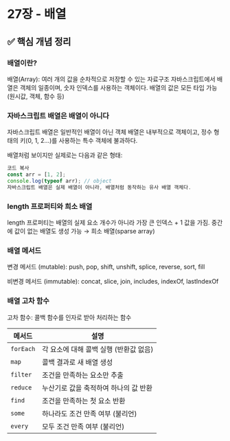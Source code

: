 # 27장 - 배열

## ✅ 핵심 개념 정리

### 배열이란?

배열(Array): 여러 개의 값을 순차적으로 저장할 수 있는 자료구조
자바스크립트에서 배열은 객체의 일종이며, 숫자 인덱스를 사용하는 객체이다.
배열의 값은 모든 타입 가능 (원시값, 객체, 함수 등)

### 자바스크립트 배열은 배열이 아니다

자바스크립트 배열은 일반적인 배열이 아닌 객체
배열은 내부적으로 객체이고, 정수 형태의 키(0, 1, 2...)를 사용하는 특수 객체에 불과하다.

배열처럼 보이지만 실제로는 다음과 같은 형태:

```js
코드 복사
const arr = [1, 2];
console.log(typeof arr); // object
자바스크립트 배열은 실제 배열이 아니라, 배열처럼 동작하는 유사 배열 객체다.
```

### length 프로퍼티와 희소 배열

length 프로퍼티는 배열의 실제 요소 개수가 아니라 가장 큰 인덱스 + 1 값을 가짐.
중간에 값이 없는 배열도 생성 가능 → 희소 배열(sparse array)

### 배열 메서드

변경 메서드 (mutable):
push, pop, shift, unshift, splice, reverse, sort, fill

비변경 메서드 (immutable):
concat, slice, join, includes, indexOf, lastIndexOf

### 배열 고차 함수

고차 함수: 콜백 함수를 인자로 받아 처리하는 함수

| 메서드     | 설명                                               |
|------------|----------------------------------------------------|
| `forEach`  | 각 요소에 대해 콜백 실행 (반환값 없음)             |
| `map`      | 콜백 결과로 새 배열 생성                           |
| `filter`   | 조건을 만족하는 요소만 추출                        |
| `reduce`   | 누산기로 값을 축적하여 하나의 값 반환              |
| `find`     | 조건을 만족하는 첫 요소 반환                       |
| `some`     | 하나라도 조건 만족 여부 (불리언)                   |
| `every`    | 모두 조건 만족 여부 (불리언)                       |
